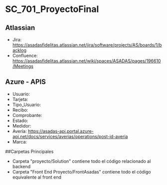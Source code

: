 # SC_701_ProyectoFinal

## Atlassian
* Jira: https://asadasfidelitas.atlassian.net/jira/software/projects/AS/boards/1/backlog
* Confluence: https://asadasfidelitas.atlassian.net/wiki/spaces/ASADAS/pages/196610/Meetings

## Azure - APIS
* Usuario: 
* Tarjeta: 
* Tipo_Usuario: 
* Recibo: 
* Comprobante: 
* Estado: 
* Medidor: 
* Avería: https://asadas-api.portal.azure-api.net/docs/services/averias/operations/post-id-averia
* Marca: 

##Carpetas Principales
* Carpeta "proyecto/Solution" contiene todo el código relacionado al backend
* Carpeta "Front End Proyecto/FrontAsadas" contiene todo el código equivalente al front end
